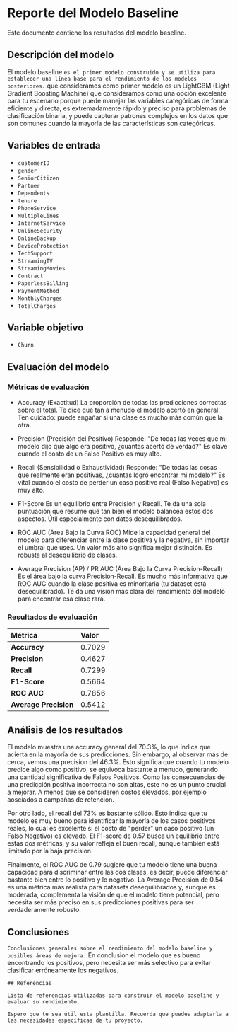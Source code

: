 # Reporte del Modelo Baseline

Este documento contiene los resultados del modelo baseline.

## Descripción del modelo

El modelo baseline `es el primer modelo construido y se utiliza para establecer una línea base para el rendimiento de los modelos posteriores.` que consideramos como primer modelo es un LightGBM (Light Gradient Boosting Machine) que consideramos como una opción excelente para tu escenario porque puede manejar las variables categóricas de forma eficiente y directa, es extremadamente rápido y preciso para problemas de clasificación binaria, y puede capturar patrones complejos en los datos que son comunes cuando la mayoría de las características son categóricas.

## Variables de entrada

* `customerID`
* `gender`
* `SeniorCitizen`
* `Partner`
* `Dependents`
* `tenure`
* `PhoneService`
* `MultipleLines`
* `InternetService`
* `OnlineSecurity`
* `OnlineBackup`
* `DeviceProtection`
* `TechSupport`
* `StreamingTV`
* `StreamingMovies`
* `Contract`
* `PaperlessBilling`
* `PaymentMethod`
* `MonthlyCharges`
* `TotalCharges`

## Variable objetivo

* `Churn`

## Evaluación del modelo

### Métricas de evaluación

- Accuracy (Exactitud)
La proporción de todas las predicciones correctas sobre el total. Te dice qué tan a menudo el modelo acertó en general. Ten cuidado: puede engañar si una clase es mucho más común que la otra.

- Precision (Precisión del Positivo)
Responde: "De todas las veces que mi modelo dijo que algo era positivo, ¿cuántas acertó de verdad?" Es clave cuando el costo de un Falso Positivo es muy alto.

- Recall (Sensibilidad o Exhaustividad)
Responde: "De todas las cosas que realmente eran positivas, ¿cuántas logró encontrar mi modelo?" Es vital cuando el costo de perder un caso positivo real (Falso Negativo) es muy alto.

- F1-Score
Es un equilibrio entre Precision y Recall. Te da una sola puntuación que resume qué tan bien el modelo balancea estos dos aspectos. Útil especialmente con datos desequilibrados.

- ROC AUC (Área Bajo la Curva ROC)
Mide la capacidad general del modelo para diferenciar entre la clase positiva y la negativa, sin importar el umbral que uses. Un valor más alto significa mejor distinción. Es robusta al desequilibrio de clases.

- Average Precision (AP) / PR AUC (Área Bajo la Curva Precision-Recall)
Es el área bajo la curva Precision-Recall. Es mucho más informativa que ROC AUC cuando la clase positiva es minoritaria (tu dataset está desequilibrado). Te da una visión más clara del rendimiento del modelo para encontrar esa clase rara.

### Resultados de evaluación

| Métrica           | Valor     |
| :---------------- | :-------- |
| **Accuracy** | 0.7029    |
| **Precision** | 0.4627    |
| **Recall** | 0.7299    |
| **F1-Score** | 0.5664    |
| **ROC AUC** | 0.7856    |
| **Average Precision** | 0.5412    |

## Análisis de los resultados

El modelo muestra una accuracy general del 70.3%, lo que indica que acierta en la mayoría de sus predicciones. Sin embargo, al observar más de cerca, vemos una precision del 46.3%. Esto significa que cuando tu modelo predice algo como positivo, se equivoca bastante a menudo, generando una cantidad significativa de Falsos Positivos. Como las consecuencias de una predicción positiva incorrecta no son altas, este no es un punto crucial a mejorar. A menos que se consideren costos elevados, por ejemplo aosciados a campañas de retencion.

Por otro lado, el recall del 73% es bastante sólido. Esto indica que tu modelo es muy bueno para identificar la mayoría de los casos positivos reales, lo cual es excelente si el costo de "perder" un caso positivo (un Falso Negativo) es elevado. El F1-score de 0.57 busca un equilibrio entre estas dos métricas, y su valor refleja el buen recall, aunque también está limitado por la baja precision.

Finalmente, el ROC AUC de 0.79 sugiere que tu modelo tiene una buena capacidad para discriminar entre las dos clases, es decir, puede diferenciar bastante bien entre lo positivo y lo negativo. La Average Precision de 0.54 es una métrica más realista para datasets desequilibrados y, aunque es moderada, complementa la visión de que el modelo tiene potencial, pero necesita ser más preciso en sus predicciones positivas para ser verdaderamente robusto. 

## Conclusiones

`Conclusiones generales sobre el rendimiento del modelo baseline y posibles áreas de mejora.`
En conclusion el modelo que es bueno encontrando los positivos, pero necesita ser más selectivo para evitar clasificar erróneamente los negativos.

`## Referencias`

`Lista de referencias utilizadas para construir el modelo baseline y evaluar su rendimiento.`

`Espero que te sea útil esta plantilla. Recuerda que puedes adaptarla a las necesidades específicas de tu proyecto.`

